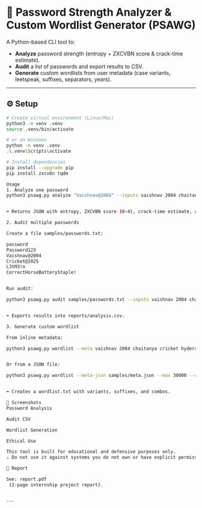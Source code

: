 # 🔑 Password Strength Analyzer & Custom Wordlist Generator (PSAWG)

A Python-based CLI tool to:
- **Analyze** password strength (entropy + ZXCVBN score & crack-time estimate).
- **Audit** a list of passwords and export results to CSV.
- **Generate** custom wordlists from user metadata (case variants, leetspeak, suffixes, separators, years).

---

## ⚙️ Setup
```bash
# Create virtual environment (Linux/Mac)
python3 -m venv .venv
source .venv/bin/activate

# or on Windows
python -m venv .venv
.\.venv\Scripts\activate

# Install dependencies
pip install --upgrade pip
pip install zxcvbn tqdm

Usage
1. Analyze one password
python3 psawg.py analyze "Vaishnav@2004" --inputs vaishnav 2004 chaitanya cricket


➡️ Returns JSON with entropy, ZXCVBN score (0–4), crack-time estimate, and strength class.

2. Audit multiple passwords

Create a file samples/passwords.txt:

password
Password123
Vaishnav@2004
Cricket@2025
L3tM3!n
CorrectHorseBatteryStaple!


Run audit:

python3 psawg.py audit samples/passwords.txt --inputs vaishnav 2004 chaitanya --out reports/analysis.csv


➡️ Exports results into reports/analysis.csv.

3. Generate custom wordlist

From inline metadata:

python3 psawg.py wordlist --meta vaishnav 2004 chaitanya cricket hyderabad --max 30000 --out wordlist.txt


Or from a JSON file:

python3 psawg.py wordlist --meta-json samples/meta.json --max 30000 --out wordlist.txt


➡️ Creates a wordlist.txt with variants, suffixes, and combos.

📸 Screenshots
Password Analysis

Audit CSV

Wordlist Generation

Ethical Use

This tool is built for educational and defensive purposes only.
⚠️ Do not use it against systems you do not own or have explicit permission to test.

📄 Report

See: report.pdf
 (2-page internship project report).


---
